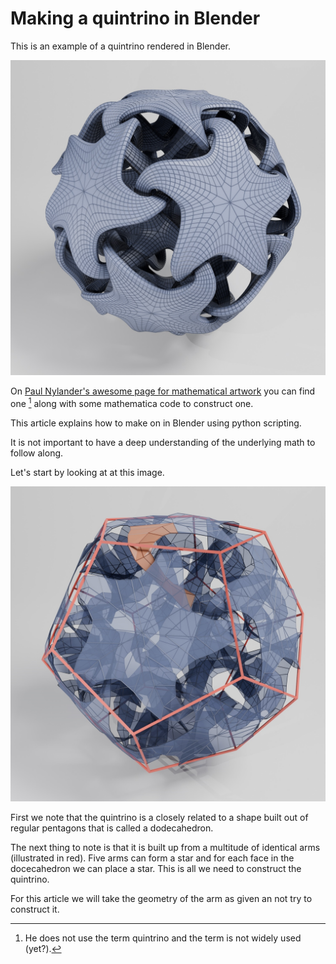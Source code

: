 # Making a quintrino in Blender

This is an example of a quintrino rendered in Blender.

![quintrino](resources/quintrino-example.jpg "Quintrino")

On [Paul Nylander's awesome page for mathematical artwork](http://www.bugman123.com/Math/index.html) you can find one [^1]  along with some mathematica code to construct one.

This article explains how to make on in Blender using python scripting.

It is not important to have a deep understanding of the underlying math to follow along. 

Let's start by looking at at this image.

![quintrino](resources/quintrino-construction.jpg "Quintrino Construction")

First we note that the quintrino is a closely related to a shape built out of regular pentagons that is called a dodecahedron. 

The next thing to note is that it is built up from a multitude of identical arms (illustrated in red). Five arms can form a star and for each face in the docecahedron we can place a star. This is all we need to construct the quintrino.

For this article we will take the geometry of the arm as given an not try to construct it. 

[^1]: He does not use the term quintrino and the term is not widely used (yet?).